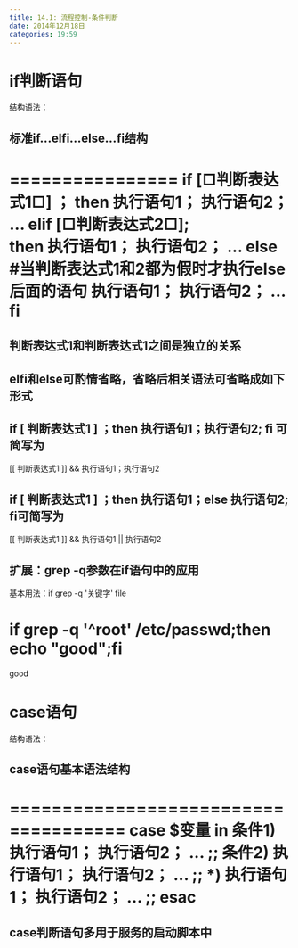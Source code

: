 ```yaml
---
title: 14.1: 流程控制-条件判断
date: 2014年12月18日
categories: 19:59
---
```

 
if判断语句
====================================
结构语法：
## 标准if...elfi...else...fi结构
================
if [□判断表达式1□] ；
then 
执行语句1；
执行语句2；
...
elif [□判断表达式2□];   
then
执行语句1；
执行语句2；
... 
else                                       
#当判断表达式1和2都为假时才执行else后面的语句
执行语句1；
执行语句2；
... 
fi
================
## 判断表达式1和判断表达式1之间是独立的关系
 
## elfi和else可酌情省略，省略后相关语法可省略成如下形式
## if [ 判断表达式1 ] ；then 执行语句1；执行语句2; fi 可简写为
[[ 判断表达式1 ]] && 执行语句1；执行语句2
 
## if [ 判断表达式1 ] ；then 执行语句1；else 执行语句2; fi可简写为
[[ 判断表达式1 ]] && 执行语句1 || 执行语句2
 
## 扩展：grep -q参数在if语句中的应用
基本用法：if grep -q '关键字' file
# if grep -q '^root' /etc/passwd;then echo "good";fi
good 
 
case语句
=======================================
结构语法：
## case语句基本语法结构
=====================================
case $变量 in
条件1)
执行语句1；
执行语句2；
... 
;;
条件2)
执行语句1；
执行语句2；
... 
;;
*)
执行语句1；
执行语句2；
... 
;;
esac
=====================================
## case判断语句多用于服务的启动脚本中
